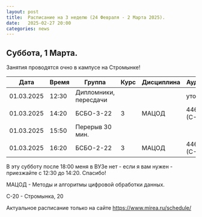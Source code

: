```yaml
---
layout: post
title:  Расписание на 3 неделю (24 Февраля - 2 Марта 2025).
date:   2025-02-27 20:00
categories: news
---
```


## Суббота, 1 Марта.

Занятия проводятся очно в кампусе на Стромынке!

| Дата          | Время   | Группа               | Курс | Дисциплина  | Аудитория  | Материалы |
| ------------- | ------- | -------------------- | ---- | ----------- | ---------- | --------- |
|01.03.2025     |12:30    |Дипломники, пересдачи |      |             |уточняется  |           |
|01.03.2025     |14:20    |БСБО-3-22             |   3  |МАЦОД        |  446 (С-20)|           |
|01.03.2025     |15:50    |Перерыв 30 мин.       |      |             |            |           |
|01.03.2025     |16:20    |БСБО-2-22             |   3  |МАЦОД        |  446 (С-20)|           |

В эту субботу после 18:00 меня в ВУЗе нет - если я вам нужен - приезжайте с 12:30 до 14:20. Спасибо!

МАЦОД - Методы и алгоритмы цифровой обработки данных.

С-20 - Стромынка, 20

Актуальное расписание только на сайте https://www.mirea.ru/schedule/


